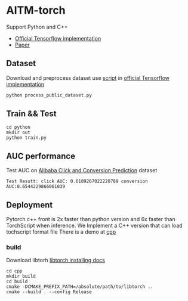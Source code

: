 # AITM-torch

Support Python and C++ 

- [Official Tensorflow implementation](https://github.com/xidongbo/AITM)
- [Paper](https://arxiv.org/abs/2105.08489)



## Dataset

Download and preprocess dataset use [script](https://github.com/xidongbo/AITM/blob/main/process_public_dataset.py) in [official Tensorflow implementation](https://github.com/xidongbo/AITM)
```python
python process_public_dataset.py

```

## Train && Test

```
cd python
mkdir out
python train.py
```

## AUC performance

Test AUC on [Alibaba Click and Conversion Prediction](https://tianchi.aliyun.com/datalab/dataSet.html?dataId=408) dataset

```
Test Resutt: click AUC: 0.6189267022220789 conversion AUC:0.6544229866061039
```

## Deployment
Pytorch c++ front is 2x faster than python version and 6x faster than TorchScript when inference.
We Implement a C++ version that can load tochscript format file
There is a demo at [cpp](./cpp)

### build
Download libtorh [libtorch installing docs](https://pytorch.org/cppdocs/installing.html)

```
cd cpp
mkdir build
cd build
cmake -DCMAKE_PREFIX_PATH=/absolute/path/to/libtorch ..
cmake --build . --config Release
```
